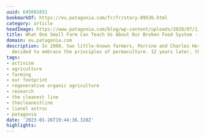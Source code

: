 ```yaml
---
uuid: 645601031
bookmarkOf: https://eu.patagonia.com/fr/fr/story-89536.html
category: article
headImage: https://www.patagonia.com/blog/wp-content/uploads/2020/07/1_dsc04852-copie-1-1024x683.jpg
title: What One Small Farm Can Teach Us About Our Broken Food System - Patagonia Stories
domain: eu.patagonia.com
description: In 2008, two little-known farmers, Perrine and Charles Hervé-Gruyer,
  decided to embrace the principles of permaculture. 12 years later, the success and
tags:
- activism
- agriculture
- farming
- our footprint
- regenerative organic agriculture
- research
- the cleanest line
- thecleanestline
- lionel astruc
- patagonia
date: '2023-01-26T19:44:36.320Z'
highlights: 
---
```



